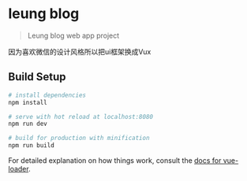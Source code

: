 # leung blog

> Leung blog web app project 

因为喜欢微信的设计风格所以把ui框架换成Vux

## Build Setup

``` bash
# install dependencies
npm install

# serve with hot reload at localhost:8080
npm run dev

# build for production with minification
npm run build
```

For detailed explanation on how things work, consult the [docs for vue-loader](http://vuejs.github.io/vue-loader).
